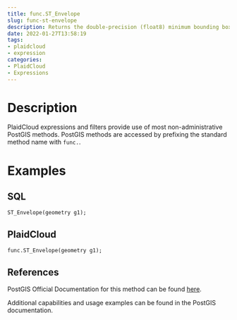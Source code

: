 ```yaml
---
title: func.ST_Envelope
slug: func-st-envelope
description: Returns the double-precision (float8) minimum bounding box for the supplied geometry, as a geometry
date: 2022-01-27T13:58:19
tags:
- plaidcloud
- expression
categories:
- PlaidCloud
- Expressions
---
```



# Description


PlaidCloud expressions and filters provide use of most non-administrative PostGIS methods. PostGIS methods are accessed by prefixing the standard method name with `func.`.



# Examples


## SQL



```
ST_Envelope(geometry g1);
```


## PlaidCloud



```
func.ST_Envelope(geometry g1);
```


## References


PostGIS Official Documentation for this method can be found [here](https://postgis.net/docs/manual-3.1/ST_Envelope.html).



Additional capabilities and usage examples can be found in the PostGIS documentation.

